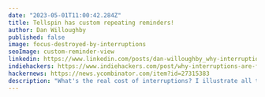 ```yaml
---
date: "2023-05-01T11:00:42.284Z"
title: Tellspin has custom repeating reminders!
author: Dan Willoughby
published: false
image: focus-destroyed-by-interruptions
seoImage: custom-reminder-view
linkedin: https://www.linkedin.com/posts/dan-willoughby_why-interruptions-are-frustrating-to-developers-activity-6803072613062062081-tfdo
indiehackers: https://www.indiehackers.com/post/why-interruptions-are-frustrating-to-developers-a-deep-dive-3dcd6b57e6
hackernews: https://news.ycombinator.com/item?id=27315383
description: "What's the real cost of interruptions? I illustrate all the context developers keep in their head and how it starts to decay immediately when interrupted."
---
```

